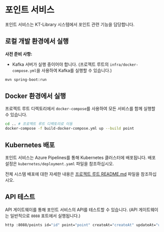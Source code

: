 # 포인트 서비스

포인트 서비스는 KT-Library 시스템에서 포인트 관련 기능을 담당합니다.

## 로컬 개발 환경에서 실행

**사전 준비 사항:**
*   Kafka 서버가 실행 중이어야 합니다. (프로젝트 루트의 `infra/docker-compose.yml`을 사용하여 Kafka를 실행할 수 있습니다.)

```bash
mvn spring-boot:run
```

## Docker 환경에서 실행

프로젝트 루트 디렉토리에서 `docker-compose`를 사용하여 모든 서비스를 함께 실행할 수 있습니다.

```bash
cd .. # 프로젝트 루트 디렉토리로 이동
docker-compose -f build-docker-compose.yml up --build point
```

## Kubernetes 배포

포인트 서비스는 Azure Pipelines를 통해 Kubernetes 클러스터에 배포됩니다. 배포 설정은 `kubernetes/deployment.yaml` 파일을 참조하십시오.

전체 시스템 배포에 대한 자세한 내용은 [프로젝트 루트 README.md](../README.md) 파일을 참조하십시오.

## API 테스트

API 게이트웨이를 통해 포인트 서비스의 API를 테스트할 수 있습니다. (API 게이트웨이는 일반적으로 `8088` 포트에서 실행됩니다.)

```bash
http :8088/points id="id" point="point" createAt="createAt" updateAt="updateAt" customerId="customerId"
```